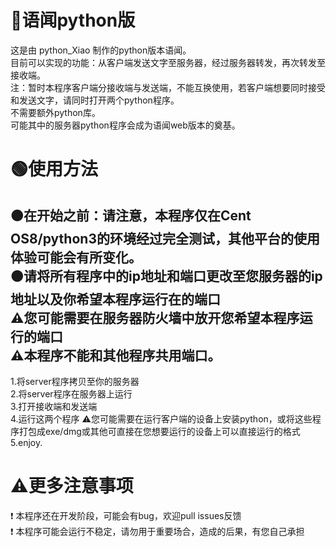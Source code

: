 # 🔴语闻python版
这是由 python_Xiao 制作的python版本语闻。
<br/>
目前可以实现的功能：从客户端发送文字至服务器，经过服务器转发，再次转发至接收端。
<br/>
注：暂时本程序客户端分接收端与发送端，不能互换使用，若客户端想要同时接受和发送文字，请同时打开两个python程序。
<br/>
不需要额外python库。
<br/>
可能其中的服务器python程序会成为语闻web版本的奠基。
# 🟢使用方法
🟤在开始之前：请注意，本程序仅在Cent OS8/python3的环境经过完全测试，其他平台的使用体验可能会有所变化。
<br/>
🟤请将所有程序中的ip地址和端口更改至您服务器的ip地址以及你希望本程序运行在的端口
<br/>
⚠您可能需要在服务器防火墙中放开您希望本程序运行的端口
<br/>
⚠本程序不能和其他程序共用端口。
---
1.将server程序拷贝至你的服务器<br/>
2.将server程序在服务器上运行<br/>
3.打开接收端和发送端<br/>
4.运行这两个程序 ⚠您可能需要在运行客户端的设备上安装python，或将这些程序打包成exe/dmg或其他可直接在您想要运行的设备上可以直接运行的格式<br/>
5.enjoy.<br/>
# ⚠更多注意事项
❗ 本程序还在开发阶段，可能会有bug，欢迎pull issues反馈<br/>
❗ 本程序可能会运行不稳定，请勿用于重要场合，造成的后果，有您自己承担<br/>
